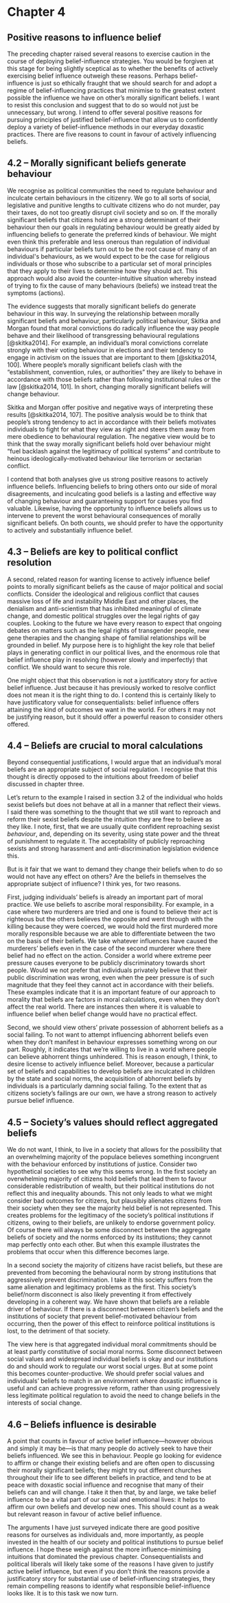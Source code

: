 # Chapter 4
## Positive reasons to influence belief

The preceding chapter raised several reasons to exercise caution in the course of deploying belief-influence strategies. You would be forgiven at this stage for being slightly sceptical as to whether the benefits of actively exercising belief influence outweigh these reasons. Perhaps belief-influence is just so ethically fraught that we should search for and adopt a regime of belief-influencing practices that minimise to the greatest extent possible the influence we have on other’s morally significant beliefs. I want to resist this conclusion and suggest that to do so would not just be unnecessary, but wrong. I intend to offer several positive reasons for pursuing principles of justified belief-influence that allow us to confidently deploy a variety of belief-influence methods in our everyday doxastic practices. There are five reasons to count in favour of actively influencing beliefs.

## 4.2 – Morally significant beliefs generate behaviour

We recognise as political communities the need to regulate behaviour and inculcate certain behaviours in the citizenry. We go to all sorts of social, legislative and punitive lengths to cultivate citizens who do not murder, pay their taxes, do not too greatly disrupt civil society and so on. If the morally significant beliefs that citizens hold are a strong determinant of their behaviour then our goals in regulating behaviour would be greatly aided by influencing beliefs to generate the preferred kinds of behaviour. We might even think this preferable and less onerous than regulation of individual behaviours if particular beliefs turn out to be the root cause of many of an individual's behaviours, as we would expect to be the case for religious individuals or those who subscribe to a particular set of moral principles that they apply to their lives to determine how they should act. This approach would also avoid the counter-intuitive situation whereby instead of trying to fix the cause of many behaviours (beliefs) we instead treat the symptoms (actions).

The evidence suggests that morally significant beliefs do generate behaviour in this way. In surveying the relationship between morally significant beliefs and behaviour, particularly political behaviour, Skitka and Morgan found that moral convictions do radically influence the way people behave and their likelihood of transgressing behavioural regulations [@skitka2014]. For example, an individual’s moral convictions correlate strongly with their voting behaviour in elections and their tendency to engage in activism on the issues that are important to them [@skitka2014, 100]. Where people’s morally significant beliefs clash with the “establishment, convention, rules, or authorities” they are likely to behave in accordance with those beliefs rather than following institutional rules or the law [@skitka2014, 101]. In short, changing morally significant beliefs will change behaviour.

Skitka and Morgan offer positive and negative ways of interpreting these results [@skitka2014, 107]. The positive analysis would be to think that people’s strong tendency to act in accordance with their beliefs motivates individuals to fight for what they view as right and steers them away from mere obedience to behavioural regulation. The negative view would be to think that the sway morally significant beliefs hold over behaviour might “fuel backlash against the legitimacy of political systems” and contribute to heinous ideologically-motivated behaviour like terrorism or sectarian conflict.

I contend that both analyses give us strong positive reasons to actively influence beliefs. Influencing beliefs to bring others onto our side of moral disagreements, and inculcating good beliefs is a lasting and effective way of changing behaviour and guaranteeing support for causes you find valuable. Likewise, having the opportunity to influence beliefs allows us to intervene to prevent the worst behavioural consequences of morally significant beliefs. On both counts, we should prefer to have the opportunity to actively and substantially influence belief.

## 4.3 – Beliefs are key to political conflict resolution

A second, related reason for wanting license to actively influence belief points to morally significant beliefs as the cause of major political and social conflicts. Consider the ideological and religious conflict that causes massive loss of life and instability Middle East and other places, the denialism and anti-scientism that has inhibited meaningful of climate change, and domestic political struggles over the legal rights of gay couples. Looking to the future we have every reason to expect that ongoing debates on matters such as the legal rights of transgender people, new gene therapies and the changing shape of familial relationships will be grounded in belief. My purpose here is to highlight the key role that belief plays in generating conflict in our political lives, and the enormous role that belief influence play in resolving (however slowly and imperfectly) that conflict. We should want to secure this role.

One might object that this observation is not a justificatory story for active belief influence. Just because it has previously worked to resolve conflict does not mean it is the right thing to do. I contend this is certainly likely to have justificatory value for consequentialists: belief influence offers attaining the kind of outcomes we want in the world. For others it may not be justifying reason, but it should offer a powerful reason to consider others offered.

## 4.4 – Beliefs are crucial to moral calculations

Beyond consequential justifications, I would argue that an individual’s moral beliefs are an appropriate subject of social regulation. I recognise that this thought is directly opposed to the intuitions about freedom of belief discussed in chapter three.

Let’s return to the example I raised in section 3.2 of the individual who holds sexist beliefs but does not behave at all in a manner that reflect their views. I said there was something to the thought that we still want to reproach and reform their sexist beliefs despite the intuition they are free to believe as they like. I note, first, that we are usually quite confident reproaching sexist _behaviour_, and, depending on its severity, using state power and the threat of punishment to regulate it. The acceptability of publicly reproaching sexists and strong harassment and anti-discrimination legislation evidence this.

But is it fair that we want to demand they change their beliefs when to do so would not have any effect on others? Are the beliefs in themselves the appropriate subject of influence? I think yes, for two reasons.

First, judging individuals’ beliefs is already an important part of moral practice. We use beliefs to ascribe moral responsibility. For example, in a case where two murderers are tried and one is found to believe their act is righteous but the others believes the opposite and went through with the killing because they were coerced, we would hold the first murdered more morally responsible because we are able to differentiate between the two on the basis of their beliefs. We take whatever influences have caused the murderers’ beliefs even in the case of the second murderer where there belief had no effect on the action. Consider a world where extreme peer pressure causes everyone to be publicly discriminatory towards short people. Would we not prefer that individuals privately believe that their public discrimination was wrong, even when the peer pressure is of such magnitude that they feel they cannot act in accordance with their beliefs. These examples indicate that it is an important feature of our approach to morality that beliefs are factors in moral calculations, even when they don’t affect the real world. There are instances then where it is valuable to influence belief when belief change would have no practical effect.

Second, we should view others’ private possession of abhorrent beliefs as a social failing. To not want to attempt influencing abhorrent beliefs even when they don’t manifest in behaviour expresses something wrong on our part. Roughly, it indicates that we’re willing to live in a world where people can believe abhorrent things unhindered. This is reason enough, I think, to desire license to actively influence belief. Moreover, because a particular set of beliefs and capabilities to develop beliefs are inculcated in children by the state and social norms, the acquisition of abhorrent beliefs by individuals is a particularly damning social failing. To the extent that as citizens society’s failings are our own, we have a strong reason to actively pursue belief influence.

## 4.5 – Society’s values should reflect aggregated beliefs

We do not want, I think, to live in a society that allows for the possibility that an overwhelming majority of the populace believes something incongruent with the behaviour enforced by institutions of justice. Consider two hypothetical societies to see why this seems wrong. In the first society an overwhelming majority of citizens hold beliefs that lead them to favour considerable redistribution of wealth, but their political institutions do not reflect this and inequality abounds. This not only leads to what we might consider bad outcomes for citizens, but plausibly alienates citizens from their society  when they see the majority held belief is not represented. This creates problems for the legitimacy of the society’s political institutions if citizens, owing to their beliefs, are unlikely to endorse government policy. Of course there will always be some disconnect between the aggregate beliefs of society and the norms enforced by its institutions; they cannot map perfectly onto each other. But when this example illustrates the problems that occur when this difference becomes large.

In a second society the majority of citizens have racist beliefs, but these are prevented from becoming the behavioural norm by strong institutions that aggressively prevent discrimination. I take it this society suffers from the same alienation and legitimacy problems as the first. This society’s belief/norm disconnect is also likely preventing it from effectively developing in a coherent way. We have shown that beliefs are a reliable driver of behaviour. If there is a disconnect between citizen’s beliefs and the institutions of society that prevent belief-motivated behaviour from occurring, then the power of this effect to reinforce political institutions is lost, to the detriment of that society.

The view here is that aggregated individual moral commitments should be at least partly constitutive of social moral norms. Some disconnect between social values and widespread individual beliefs is okay and our institutions do and should work to regulate our worst social urges. But at some point this becomes counter-productive. We should prefer social values and individuals’ beliefs to match in an environment where doxastic influence is useful and can achieve progressive reform, rather than using progressively less legitimate political regulation to avoid the need to change beliefs in the interests of social change.

## 4.6 – Beliefs influence is desirable

A point that counts in favour of active belief influence—however obvious and simply it may be—is that many people do actively seek to have their beliefs influenced. We see this in behaviour. People go looking for evidence to affirm or change their existing beliefs and are often open to discussing their morally significant beliefs; they might try out different churches throughout their life to see different beliefs in practice, and tend to be at peace with doxastic social influence and recognise that many of their beliefs can and will change. I take it then that, by and large, we take belief influence to be a vital part of our social and emotional lives: it helps to affirm our own beliefs and develop new ones. This should count as a weak but relevant reason in favour of active belief influence.

The arguments I have just surveyed indicate there are good positive reasons for ourselves as individuals and, more importantly, as people invested in the health of our society and political institutions to pursue belief influence. I hope these weigh against the more influence-minimising intuitions that dominated the previous chapter. Consequentialists and political liberals will likely take some of the reasons I have given to justify active belief influence, but even if you don’t think the reasons provide a justificatory story for substantial use of belief-influencing strategies, they remain compelling reasons to identify what responsible belief-influence looks like. It is to this task we now turn.
